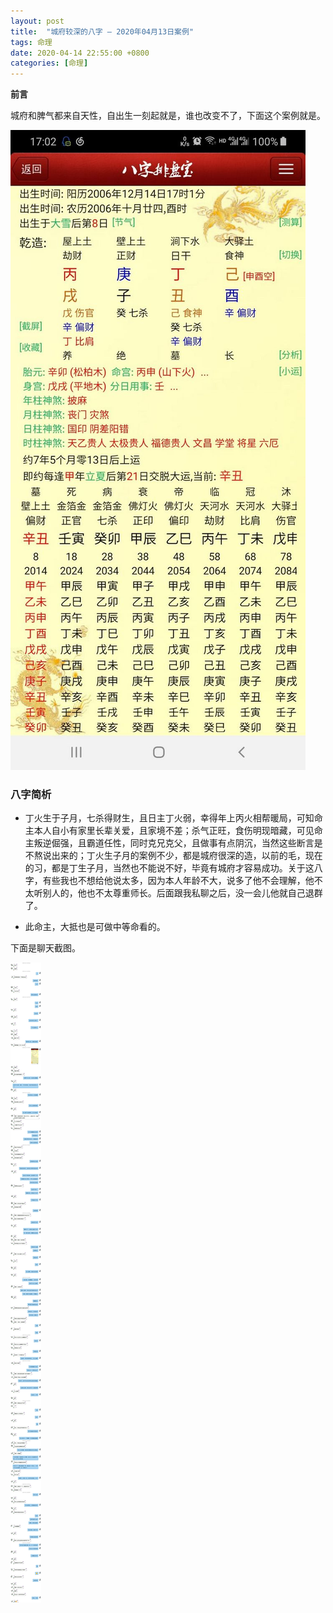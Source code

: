 ```yaml
---
layout: post
title:  "城府较深的八字 — 2020年04月13日案例"
tags: 命理
date: 2020-04-14 22:55:00 +0800
categories: [命理] 
---
```


**前言**

城府和脾气都来自天性，自出生一刻起就是，谁也改变不了，下面这个案例就是。

![01](/img/2020-04-14-bazi-bingxu/bz2006.jpg)

### 八字简析

- 丁火生于子月，七杀得财生，且日主丁火弱，幸得年上丙火相帮暖局，可知命主本人自小有家里长辈关爱，且家境不差；杀气正旺，食伤明现暗藏，可见命主叛逆倔强，且霸道任性，同时克兄克父，且做事有点阴沉，当然这些断言是不熬说出来的；丁火生子月的案例不少，都是城府很深的造，以前的毛，现在的习，都是丁生子月，当然也不能说不好，毕竟有城府才容易成功。关于这八字，有些我也不想给他说太多，因为本人年龄不大，说多了他不会理解，他不太听别人的，他也不太尊重师长。后面跟我私聊之后，没一会儿他就自己退群了。

- 此命主，大抵也是可做中等命看的。

下面是聊天截图。

![00](/img/2020-04-14-bazi-bingxu/bz.jpg)

